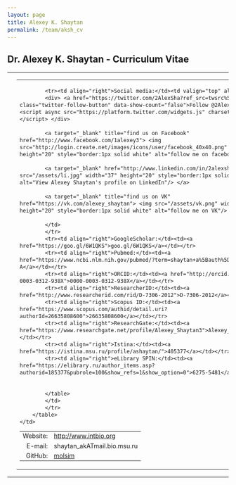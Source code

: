 ```yaml
---
layout: page
title: Alexey K. Shaytan
permalink: /team/aksh_cv
---
```


##  <b>Dr. Alexey K. Shaytan</b> - Curriculum Vitae

<table>
<colgroup>
<col width="30%" />
<col width="70%" />
</colgroup>
<tbody>
<tr>
	<td markdown="span">
		<img src="/assets/photo_aksh.jpg" width="200px" />
	</td>
	<td>
		<table>
			<colgroup>
			<col width="50%" />
			<col width="50%" />
			</colgroup>
			<tr>
			<td>
			<table>
			<tr><td align="right">Website:</td><td><a href="http://intbio.org">http://www.intbio.org</a></td></tr>
			<tr><td align="right">E-mail:</td><td>shaytan_akATmail.bio.msu.ru</td></tr>
			<tr><td align="right">GitHub:</td><td><a href="https://github.com/molsim">molsim</a></td></tr>

			<tr><td align="right">Social media:</td><td valign="top" align="left">
			<div> <a href="https://twitter.com/2AlexSha?ref_src=twsrc%5Etfw" class="twitter-follow-button" data-show-count="false">Follow @2AlexSha</a><script async src="https://platform.twitter.com/widgets.js" charset="utf-8"></script> </div>

			<a target="_blank" title="find us on Facebook" href="http://www.facebook.com/1alexey3"> <img src="http://login.create.net/images/icons/user/facebook_40x40.png" width="36" height="20" style="border:1px solid white" alt="follow me on facebook"/> </a>

			<a target="_blank" href="http://www.linkedin.com/in/2alexsha"> <img src="/assets/li.jpg" width="37" height="20" style="border:1px solid white" alt="View Alexey Shaytan's profile on LinkedIn"/> </a>
			
			<a target="_blank" title="find us on VK" href="https://vk.com/alexey_shaytan"> <img src="/assets/vk.png" width="36" height="20" style="border:1px solid white" alt="follow me on VK"/> </a>
			
			</td>
			</tr>
			<tr><td align="right">GoogleScholar:</td><td><a href="https://goo.gl/6W1QKS">goo.gl/6W1QKS</a></td></tr>
			<tr><td align="right">Pubmed:</td><td><a href="https://www.ncbi.nlm.nih.gov/pubmed/?term=shaytan+a%5Bauth%5D">Shaytan A</a></td></tr>
			<tr><td align="right">ORCID:</td><td><a href="http://orcid.org/0000-0003-0312-938X">0000-0003-0312-938X</a></td></tr>
			<tr><td align="right">ResearcherID:</td><td><a href="http://www.researcherid.com/rid/D-7306-2012">D-7306-2012</a></td></tr>
			<tr><td align="right">Scopus ID:</td><td><a href="https://www.scopus.com/authid/detail.uri?authorId=26635808600">26635808600</a></td></tr>
			<tr><td align="right">ResearchGate:</td><td><a href="https://www.researchgate.net/profile/Alexey_Shaytan3">Alexey_Shaytan3</a></td></tr>
			<tr><td align="right">Istina:</td><td><a href="https://istina.msu.ru/profile/ashaytan/">405377</a></td></tr>
			<tr><td align="right">eLibrary SPIN:</td><td><a href="https://elibrary.ru/author_items.asp?authorid=185377&pubrole=100&show_refs=1&show_option=0">6275-5481</a></td></tr>


			</table>
			</td>
			</tr>
		</table>
	</td>
</tr>

</tbody>
</table>
